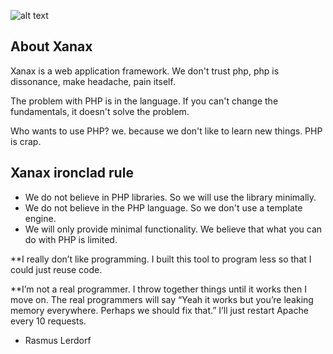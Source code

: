 ![alt text](https://2lzddc1lqqxa2nsu0c3o7zrd-wpengine.netdna-ssl.com/wp-content/uploads/2019/02/xanax-addiction.jpg)


## About Xanax

Xanax is a web application framework. We don't trust php, php is dissonance, make headache, pain itself.

The problem with PHP is in the language. If you can't change the fundamentals, it doesn't solve the problem.

Who wants to use PHP? we. because we don't like to learn new things. PHP is crap.

## Xanax ironclad rule

- We do not believe in PHP libraries. So we will use the library minimally.
- We do not believe in the PHP language. So we don't use a template engine.
- We will only provide minimal functionality. We believe that what you can do with PHP is limited.

**I really don’t like programming. I built this tool to program less so that I could just reuse code.

**I’m not a real programmer. I throw together things until it works then I move on. The real programmers will say “Yeah it works but you’re leaking memory everywhere. Perhaps we should fix that.” I’ll just restart Apache every 10 requests.
- Rasmus Lerdorf

